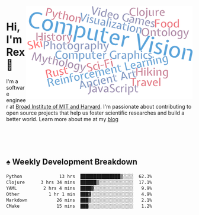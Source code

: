<img src="https://raw.githubusercontent.com/rexwangcc/rexwangcc/master/myself.png" alt="Rex!" width="450" height="250" align="right">

# Hi, I'm Rex 👋

I'm a software engineer at [Broad Institute of MIT and Harvard](https://www.broadinstitute.org/). I'm passionate about contributing to open source projects that help us foster scientific researches and build a better world. Learn more about me at my [blog](https://rexwang.cc)

<br>
<br>
<br>

<table>
<tr valign="top" width="50%">
<!-- <td > -->

## ♠ Weekly Development Breakdown

<!-- code_time starts -->

```text
Python              13 hrs  ███████████████▒░░░░  62.3%
Clojure      3 hrs 34 mins  ██████▒░░░░░░░░░░░░░  17.1%
YAML          2 hrs 4 mins  ████▓░░░░░░░░░░░░░░░   9.9%
Other           1 hr 1 min  ███▓░░░░░░░░░░░░░░░░   4.9%
Markdown           26 mins  ███▒░░░░░░░░░░░░░░░░   2.1%
CMake              15 mins  ███░░░░░░░░░░░░░░░░░   1.2%
```

<!-- code_time ends -->

<!-- Placeholder for my Game statuses -->

<!-- <td valign="top" width="50%">

#### ♦ My Personal Progress

</td> -->

</tr>
</table>
